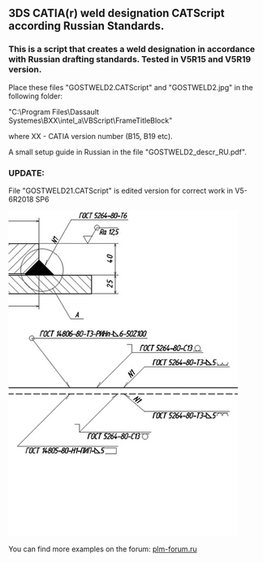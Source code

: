 ## 3DS CATIA(r) weld designation CATScript according Russian Standards.
### This is a script that creates a weld designation in accordance with Russian drafting standards. Tested in V5R15 and V5R19 version.

Place these files "GOSTWELD2.CATScript" and "GOSTWELD2.jpg" in the following folder:

"C:\Program Files\Dassault Systemes\BXX\intel_a\VBScript\FrameTitleBlock"

where XX - CATIA version number (B15, B19 etc).

A small setup guide in Russian in the file "GOSTWELD2_descr_RU.pdf".

### UPDATE:
File "GOSTWELD21.CATScript" is edited version for correct work in V5-6R2018 SP6

![Preview image](https://github.com/Lab-V/CATIA_GOST_WELD_SYMBOL/blob/main/GOSTWELD2.jpg)

You can find more examples on the forum:
[plm-forum.ru](http://www.plm-forum.ru/forum/)
